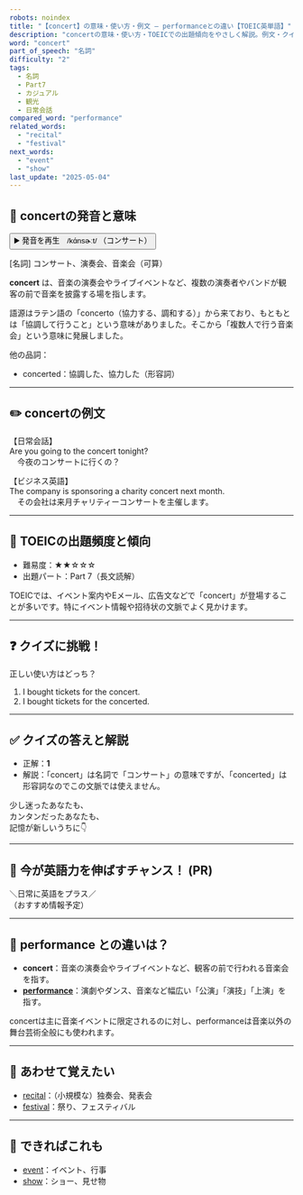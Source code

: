```yaml
---
robots: noindex
title: "【concert】の意味・使い方・例文 ― performanceとの違い【TOEIC英単語】"
description: "concertの意味・使い方・TOEICでの出題傾向をやさしく解説。例文・クイズ付きでperformanceとの違いもわかりやすく学べます。"
word: "concert"
part_of_speech: "名詞"
difficulty: "2"
tags:
  - 名詞
  - Part7
  - カジュアル
  - 観光
  - 日常会話
compared_word: "performance"
related_words:
  - "recital"
  - "festival"
next_words:
  - "event"
  - "show"
last_update: "2025-05-04"
---
```


## 🔰 concertの発音と意味

<button class="play-audio" onclick="playTTS('concert')">
  <span class="play-audio-main">
    ▶️ 発音を再生　/kɑ́nsɚːt/
  </span>
  <span class="play-audio-sub">
    （コンサート）
  </span>
</button>

[名詞] コンサート、演奏会、音楽会（可算）

**concert** は、音楽の演奏会やライブイベントなど、複数の演奏者やバンドが観客の前で音楽を披露する場を指します。

語源はラテン語の「concerto（協力する、調和する）」から来ており、もともとは「協調して行うこと」という意味がありました。そこから「複数人で行う音楽会」という意味に発展しました。

他の品詞：  
- concerted：協調した、協力した（形容詞）

---

## ✏️ concertの例文

【日常会話】  
Are you going to the concert tonight?  
　今夜のコンサートに行くの？

【ビジネス英語】  
The company is sponsoring a charity concert next month.  
　その会社は来月チャリティーコンサートを主催します。

---

## 🎯 TOEICの出題頻度と傾向

- 難易度：★★☆☆☆
- 出題パート：Part 7（長文読解）

TOEICでは、イベント案内やEメール、広告文などで「concert」が登場することが多いです。特にイベント情報や招待状の文脈でよく見かけます。

---

## ❓ クイズに挑戦！

正しい使い方はどっち？

1. I bought tickets for the concert.  
2. I bought tickets for the concerted.

---

## ✅ クイズの答えと解説

- 正解：**1**
- 解説：「concert」は名詞で「コンサート」の意味ですが、「concerted」は形容詞なのでこの文脈では使えません。

少し迷ったあなたも、  
カンタンだったあなたも、  
記憶が新しいうちに👇️

---

## 🚀 今が英語力を伸ばすチャンス！ (PR)

<div class="info-center">
＼日常に英語をプラス／<br>  
（おすすめ情報予定）
</div>

---

## 🤔  performance との違いは？

- **concert**：音楽の演奏会やライブイベントなど、観客の前で行われる音楽会を指す。
- **[performance](/word/performance)**：演劇やダンス、音楽など幅広い「公演」「演技」「上演」を指す。

concertは主に音楽イベントに限定されるのに対し、performanceは音楽以外の舞台芸術全般にも使われます。

---

## 🧩 あわせて覚えたい

- [recital](/word/recital)：（小規模な）独奏会、発表会
- [festival](/word/festival)：祭り、フェスティバル

---

## 📖 できればこれも

- [event](/word/event)：イベント、行事
- [show](/word/show)：ショー、見せ物

<!-- cvid: aid45_bid23 -->
